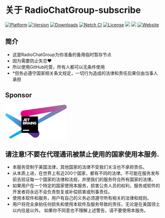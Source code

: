 # 关于 RadioChatGroup-subscribe
[![Platform](https://img.shields.io/badge/platform-windows-orange.svg)](https://github.com/RadioChatGroup-Link/)
[![Version](https://img.shields.io/github/v/release/NetchX/Netch)](https://github.com/RadioChatGroup-Link/releases)
[![Downloads](https://img.shields.io/github/downloads/NetchX/Netch/total.svg)](https://github.com/RadioChatGroup-Link/releases)
[![Netch CI](https://github.com/NetchX/Netch/workflows/Netch%20CI/badge.svg)](https://github.com/RadioChatGroup-Link/actions)
[![License](https://img.shields.io/badge/license-MIT-yellow.svg)](LICENSE)
[![](https://img.shields.io/badge/Telegram-Channel-blue)](https://t.me/RadioChatGroupLink) [![](https://img.shields.io/badge/Telegram-Group-green)](https://t.me/RadioChatGroup) 
[![Website](https://img.shields.io/website?url=https%3A%2F%2Fnetch.org)](https://RadioChatGroup.org/)

## 简介
- 这是RadioChatGroup为你准备的备用临时暂存节点
- 因为需要防止失恋❤
- 所以使用GitHub托管，所有人都可以无条件使用
- *但务必遵守国家相关条文规定，一切行为造成的法律和责任后果仅由当事人承担

## Sponsor
<a href="https://www.jetbrains.com/?from=Netch"><img src=".github/jetbrains-variant-4.svg" alt="JetBrains" width="200"/></a>

## 请注意!不要在代理通讯被禁止使用的国家使用本服务.
- 本服务受制于美国法律，其他国家的法律不受我们关注也不承担责任。
- 从本质上进，在世界上有近200个国家，都有不同的法律。不可能在服务发布前去验证每一个国家的法律和法规，并使我们的服务符合所有国家的法律。
- 如果用户在一个特定的国家使用本服务，损害公务人员的权利，服务或软件的开发者将永远不会负责恢复或补偿损害或刑事责任。
- 使用本软件和服务，用户有自己的义务必须遵守所有相关的法律和规则。
- 用户将完全承拍任何损失和使用本软件及服务导致的责任，无论是在美国领土以内往是以外。
如果你不同意也不理解上述警告，请不要使用本服务。




